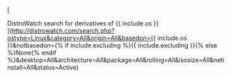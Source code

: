 [<div class="derivatives">DistroWatch search for derivatives of {{ include.os }}</div>](http://distrowatch.com/search.php?ostype=Linux&category=All&origin=All&basedon={{ include.os }}&notbasedon={% if include.excluding %}{{ include.excluding }}{% else %}None{% endif %}&desktop=All&architecture=All&package=All&rolling=All&isosize=All&netinstall=All&status=Active)

